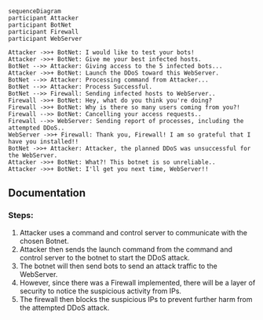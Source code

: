 ```mermaid
sequenceDiagram
participant Attacker
participant BotNet
participant Firewall
participant WebServer

Attacker ->>+ BotNet: I would like to test your bots!
Attacker ->>+ BotNet: Give me your best infected hosts.
BotNet -->> Attacker: Giving access to the 5 infected bots...
Attacker ->>+ BotNet: Launch the DDoS toward this WebServer.
BotNet -->> Attacker: Processing command from Attacker...
BotNet -->> Attacker: Process Successful.
BotNet -->> Firewall: Sending infected hosts to WebServer..
Firewall ->>+ BotNet: Hey, what do you think you're doing?
Firewall ->>+ BotNet: Why is there so many users coming from you?!
Firewall -->> BotNet: Cancelling your access requests..
Firewall -->> WebServer: Sending report of processes, including the attempted DDoS..
WebServer ->>+ Firewall: Thank you, Firewall! I am so grateful that I have you installed!!
BotNet ->>+ Attacker: Attacker, the planned DDoS was unsuccessful for the WebServer.
Attacker ->>+ BotNet: What?! This botnet is so unreliable..
Attacker ->>+ BotNet: I'll get you next time, WebServer!!

```

## Documentation
### Steps:
1. Attacker uses a command and control server to communicate with the chosen Botnet.
2. Attacker then sends the launch command from the command and control server to the botnet to start the DDoS attack.
3. The botnet will then send bots to send an attack traffic to the WebServer.
4. However, since there was a Firewall implemented, there will be a layer of security to notice the suspicious activity from IPs.
5. The firewall then blocks the suspicious IPs to prevent further harm from the attempted DDoS attack.